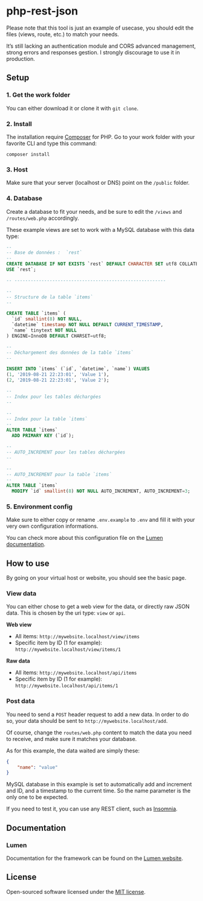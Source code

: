 # php-rest-json

Please note that this tool is just an example of usecase, you should edit the files (views, route, etc.) to match your needs.

It’s still lacking an authentication module and CORS advanced management, strong errors and responses gestion. I strongly discourage to use it in production.

## Setup

### 1. Get the work folder

You can either download it or clone it with `git clone`.


### 2. Install

The installation require [Composer](https://getcomposer.org/) for PHP. Go to your work folder with your favorite CLI and type this command:

```
composer install
```

### 3. Host

Make sure that your server (localhost or DNS) point on the `/public` folder.

### 4. Database

Create a database to fit your needs, and be sure to edit the `/views` and `/routes/web.php` accordingly.

These example views are set to work with a MySQL database with this data type:

```sql
--
-- Base de données :  `rest`
--
CREATE DATABASE IF NOT EXISTS `rest` DEFAULT CHARACTER SET utf8 COLLATE utf8_general_ci;
USE `rest`;

-- --------------------------------------------------------

--
-- Structure de la table `items`
--

CREATE TABLE `items` (
  `id` smallint(8) NOT NULL,
  `datetime` timestamp NOT NULL DEFAULT CURRENT_TIMESTAMP,
  `name` tinytext NOT NULL
) ENGINE=InnoDB DEFAULT CHARSET=utf8;

--
-- Déchargement des données de la table `items`
--

INSERT INTO `items` (`id`, `datetime`, `name`) VALUES
(1, '2019-08-21 22:23:01', 'Value 1'),
(2, '2019-08-21 22:23:01', 'Value 2');

--
-- Index pour les tables déchargées
--

--
-- Index pour la table `items`
--
ALTER TABLE `items`
  ADD PRIMARY KEY (`id`);

--
-- AUTO_INCREMENT pour les tables déchargées
--

--
-- AUTO_INCREMENT pour la table `items`
--
ALTER TABLE `items`
  MODIFY `id` smallint(8) NOT NULL AUTO_INCREMENT, AUTO_INCREMENT=3;

```

### 5. Environment config

Make sure to either copy or rename `.env.example` to `.env` and fill it with your very own configuration informations.

You can check more about this configuration file on the [Lumen documentation](https://lumen.laravel.com/docs/5.8/configuration).

## How to use

By going on your virtual host or website, you should see the basic page.

### View data

You can either chose to get a web view for the data, or directly raw JSON data. This is chosen by the uri type: `view` or `api`.

**Web view**

* All items: ```http://mywebsite.localhost/view/items```
* Specific item by ID (1 for example): ```http://mywebsite.localhost/view/items/1```

**Raw data**

* All items: ```http://mywebsite.localhost/api/items```
* Specific item by ID (1 for example): ```http://mywebsite.localhost/api/items/1```

### Post data

You need to send a `POST` header request to add a new data. In order to do so, your data should be sent to `http://mywebsite.localhost/add`.

Of course, change the `routes/web.php` content to match the data you need to receive, and make sure it matches your database.

As for this example, the data waited are simply these:

```json
{
	"name": "value"
}
```

MySQL database in this example is set to automatically add and increment and ID, and a timestamp to the current time. So the name parameter is the only one to be expected.

If you need to test it, you can use any REST client, such as [Insomnia](https://insomnia.rest/).

## Documentation

### Lumen
Documentation for the framework can be found on the [Lumen website](https://lumen.laravel.com/docs).


## License

Open-sourced software licensed under the [MIT license](https://opensource.org/licenses/MIT).
